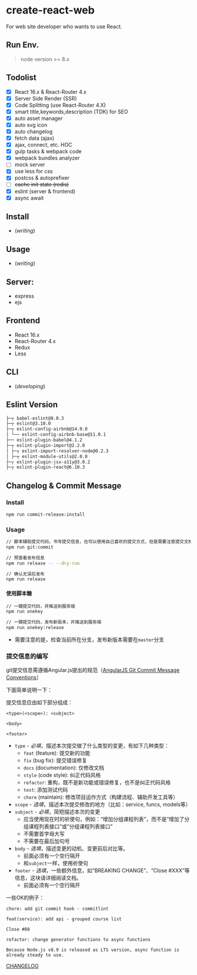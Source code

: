 # create-react-web

For web site developer who wants to use React.

## Run Env.

> node version >= 8.x

## Todolist

- [x] React 16.x & React-Router 4.x
- [x] Server Side Render (SSR)
- [x] Code Splitting (use React-Router 4.X)
- [x] smart title,keywords,description (TDK) for SEO
- [x] auto asset manager
- [x] auto svg icon
- [x] auto changelog
- [x] fetch data (ajax)
- [x] ajax, connect, etc. HOC
- [x] gulp tasks & webpack code
- [x] webpack bundles analyzer
- [ ] mock server
- [x] use less for css
- [x] postcss & autoprefixer
- [ ] <del>cache init state (redis)</del>
- [x] eslint (server & frontend)
- [x] async await

## Install

* (_writing_)

## Usage

* (_writing_)

## Server:

* express
* ejs

## Frontend

* React 16.x
* React-Router 4.x
* Redux
* Less

## CLI

* (_developing_)

## Eslint Version

```bash
├─┬ babel-eslint@8.0.3
├─┬ eslint@3.18.0
├─┬ eslint-config-airbnb@14.0.0
│ └── eslint-config-airbnb-base@11.0.1
├── eslint-plugin-babel@4.1.2
├─┬ eslint-plugin-import@2.2.0
│ ├─┬ eslint-import-resolver-node@0.2.3
│ ├─┬ eslint-module-utils@2.0.0
├─┬ eslint-plugin-jsx-a11y@3.0.2
├─┬ eslint-plugin-react@6.10.3
```

## Changelog & Commit Message

### Install

```bash
npm run commit-release:install
```

### Usage

```bash
// 脚本辅助提交代码，书写提交信息，也可以使用自己喜欢的提交方式，但是需要注意提交文档的格式
npm run git:commit

// 预查看发布信息
npm run release -- --dry-run

// 确认无误后发布
npm run release
```

#### 使用脚本糖

```bash
// 一键提交代码，并推送到服务端
npm run onekey

// 一键提交代码，发布新版本，并推送到服务端
npm run onekey:release
```

* 需要注意的是，检查当前所在分支，发布新版本需要在`master`分支

### 提交信息的编写

git提交信息需遵循Angular.js提出的规范（[AngularJS Git Commit Message Conventions](https://docs.google.com/document/d/1QrDFcIiPjSLDn3EL15IJygNPiHORgU1_OOAqWjiDU5Y/edit)）

下面简单说明一下：

提交信息应由如下部分组成：

```
<type>(<scope>): <subject>

<body>

<footer>
```

- `type` - *必填*，描述本次提交做了什么类型的变更，有如下几种类型：
    - `feat` (feature): 提交新的功能
    - `fix` (bug fix): 提交错误修复
    - `docs` (documentation): 仅修改文档
    - `style` (code style): 纠正代码风格
    - `refactor`: 重构，既不是新功能或错误修复，也不是纠正代码风格
    - `test`: 添加测试代码
    - `chore` (maintain): 修改项目运作方式（构建流程、辅助开发工具等）
- `scope` - *选填*，描述本次提交修改的地方（比如：service, funcs, models等）
- `subject` - *必填*，简短描述本次的变更
    - 应当使用现在时的祈使句，例如：“增加分组课程列表”，而不是“增加了分组课程列表接口”或“分组课程列表接口”
    - 不需要首字母大写
    - 不需要在最后加句号
- `body` - *选填*，描述变更的动机、变更前后对比等。
    - 前面必须有一个空行隔开
    - 和`subject`一样，使用祈使句
- `footer` - *选填*，一些额外信息，如“BREAKING CHANGE”、“Close #XXX”等信息，这块请详细阅读文档。
    - 前面必须有一个空行隔开

一些OK的例子：

```
chore: add git commit hook - commitlint
```

```
feat(service): add api - grouped course list

Close #88
```

```
refactor: change generator functions to async functions

Because Node.js v8.9 is released as LTS version, async function is already steady to use.
```
[CHANGELOG](/CHANGELOG.md)
